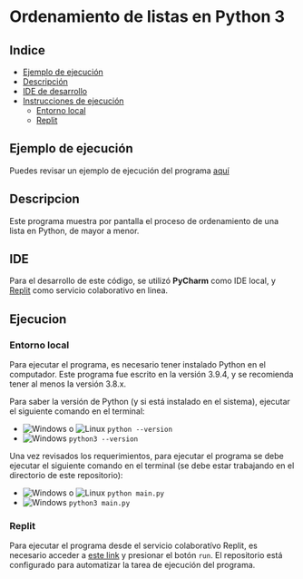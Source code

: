 [logowindows]: https://upload.wikimedia.org/wikipedia/commons/thumb/5/5f/Windows_logo_-_2012.svg/25px-Windows_logo_-_2012.svg.png 'Windows'
[logomacos]: https://upload.wikimedia.org/wikipedia/commons/thumb/1/1b/Apple_logo_grey.svg/25px-Apple_logo_grey.svg.png 'macOS'
[logolinux]: https://upload.wikimedia.org/wikipedia/commons/thumb/3/3c/TuxFlat.svg/25px-TuxFlat.svg.png 'Linux'

# Ordenamiento de listas en Python 3

## Indice

- [Ejemplo de ejecución](#ejemplo-de-ejecucin)
- [Descripción](#descripcion)
- [IDE de desarrollo](#ide)
- [Instrucciones de ejecución](#ejecucion)
  - [Entorno local](#entorno-local)
  - [Replit](#replit)
  
## Ejemplo de ejecución
Puedes revisar un ejemplo de ejecución del programa [aquí](docs/Ejecucion.md)

## Descripcion
Este programa muestra por pantalla el proceso de ordenamiento de una lista en Python, de mayor a menor.

## IDE
Para el desarrollo de este código, se utilizó **PyCharm** como IDE local, y [Replit](https://replit.com/@SebaGarciaD/EjemploOrdenamientoPy "Replit") como 
servicio colaborativo en linea.

## Ejecucion

### Entorno local

Para ejecutar el programa, es necesario tener instalado Python en el computador. Este programa fue escrito en la 
versión 3.9.4, y se recomienda tener al menos la versión 3.8.x.

Para saber la versión de Python (y si está instalado en el sistema), ejecutar el siguiente comando en el terminal:
* ![Windows][logowindows] o ![Linux][logolinux] `python --version`
* ![Windows][logomacos] `python3 --version`

Una vez revisados los requerimientos, para ejecutar el programa se debe ejecutar el siguiente comando en el terminal 
(se debe estar trabajando en el directorio de este repositorio):
* ![Windows][logowindows] o ![Linux][logolinux] `python main.py`
* ![Windows][logomacos] `python3 main.py`

### Replit

Para ejecutar el programa desde el servicio colaboratívo Replit, es necesario acceder a [este link](https://replit.com/@SebaGarciaD/simanpython "Repositorio Replit") y presionar el botón `run`. El repositorio está configurado para 
automatizar la tarea de ejecución del programa.